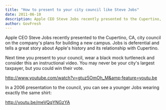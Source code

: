 ```yaml
---
title: "How to present to your city council like Steve Jobs"
date: 2011-06-10
description: Apple CEO Steve Jobs recently presented to the Cupertino, CA, city council on the company's plans for building a new campus.
author: GovFresh
---
```


Apple CEO Steve Jobs recently presented to the Cupertino, CA, city council on the company's plans for building a new campus. Jobs is deferential and tells a great story about Apple's history and its relationship with Cupertino.

Next time you present to your council, wear a black mock turtleneck and consider this an instructional video. You may never be your city's largest taxpayer, but you could win their vote.

http://www.youtube.com/watch?v=gtuz5OmOh_M&amp;feature=youtu.be

In a 2006 presentation to the council, you can see a younger Jobs wearing exactly the same shirt:

http://youtu.be/meVQqYNGzYA
